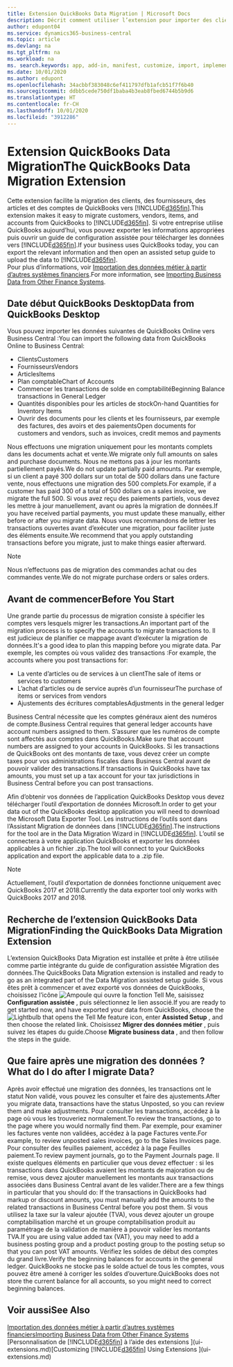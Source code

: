 ```yaml
---
title: Extension QuickBooks Data Migration | Microsoft Docs
description: Décrit comment utiliser l’extension pour importer des clients, des fournisseurs, des articles, et des comptes de QuickBooks Desktop dans Business Central.
author: edupont04
ms.service: dynamics365-business-central
ms.topic: article
ms.devlang: na
ms.tgt_pltfrm: na
ms.workload: na
ms. search.keywords: app, add-in, manifest, customize, import, implement
ms.date: 10/01/2020
ms.author: edupont
ms.openlocfilehash: 34acbbf383048c6ef411797dfb1afcb51f7f6b40
ms.sourcegitcommit: ddbb5cede750df1baba4b3eab8fbed6744b5b9d6
ms.translationtype: HT
ms.contentlocale: fr-CH
ms.lasthandoff: 10/01/2020
ms.locfileid: "3912286"
---
```

# <a name="the-quickbooks-data-migration-extension"></a><span data-ttu-id="c3cab-103">Extension QuickBooks Data Migration</span><span class="sxs-lookup"><span data-stu-id="c3cab-103">The QuickBooks Data Migration Extension</span></span>

<span data-ttu-id="c3cab-104">Cette extension facilite la migration des clients, des fournisseurs, des articles et des comptes de QuickBooks vers [!INCLUDE[d365fin](includes/d365fin_md.md)].</span><span class="sxs-lookup"><span data-stu-id="c3cab-104">This extension makes it easy to migrate customers, vendors, items, and accounts from QuickBooks to [!INCLUDE[d365fin](includes/d365fin_md.md)].</span></span> <span data-ttu-id="c3cab-105">Si votre entreprise utilise QuickBooks aujourd’hui, vous pouvez exporter les informations appropriées puis ouvrir un guide de configuration assistée pour télécharger les données vers [!INCLUDE[d365fin](includes/d365fin_md.md)].</span><span class="sxs-lookup"><span data-stu-id="c3cab-105">If your business uses QuickBooks today, you can export the relevant information and then open an assisted setup guide to upload the data to [!INCLUDE[d365fin](includes/d365fin_md.md)].</span></span>  
<span data-ttu-id="c3cab-106">Pour plus d’informations, voir [Importation des données métier à partir d’autres systèmes financiers](across-import-data-configuration-packages.md).</span><span class="sxs-lookup"><span data-stu-id="c3cab-106">For more information, see [Importing Business Data from Other Finance Systems](across-import-data-configuration-packages.md).</span></span>

## <a name="data-from-quickbooks-desktop"></a><span data-ttu-id="c3cab-107">Date début QuickBooks Desktop</span><span class="sxs-lookup"><span data-stu-id="c3cab-107">Data from QuickBooks Desktop</span></span>

<span data-ttu-id="c3cab-108">Vous pouvez importer les données suivantes de QuickBooks Online vers Business Central :</span><span class="sxs-lookup"><span data-stu-id="c3cab-108">You can import the following data from QuickBooks Online to Business Central:</span></span>

- <span data-ttu-id="c3cab-109">Clients</span><span class="sxs-lookup"><span data-stu-id="c3cab-109">Customers</span></span>  
- <span data-ttu-id="c3cab-110">Fournisseurs</span><span class="sxs-lookup"><span data-stu-id="c3cab-110">Vendors</span></span>  
- <span data-ttu-id="c3cab-111">Articles</span><span class="sxs-lookup"><span data-stu-id="c3cab-111">Items</span></span>  
- <span data-ttu-id="c3cab-112">Plan comptable</span><span class="sxs-lookup"><span data-stu-id="c3cab-112">Chart of Accounts</span></span>  
- <span data-ttu-id="c3cab-113">Commencer les transactions de solde en comptabilité</span><span class="sxs-lookup"><span data-stu-id="c3cab-113">Beginning Balance transactions in General Ledger</span></span>  
- <span data-ttu-id="c3cab-114">Quantités disponibles pour les articles de stock</span><span class="sxs-lookup"><span data-stu-id="c3cab-114">On-hand Quantities for Inventory Items</span></span>  
- <span data-ttu-id="c3cab-115">Ouvrir des documents pour les clients et les fournisseurs, par exemple des factures, des avoirs et des paiements</span><span class="sxs-lookup"><span data-stu-id="c3cab-115">Open documents for customers and vendors, such as invoices, credit memos and payments</span></span>  

<span data-ttu-id="c3cab-116">Nous effectuons une migration uniquement pour les montants complets dans les documents achat et vente.</span><span class="sxs-lookup"><span data-stu-id="c3cab-116">We migrate only full amounts on sales and purchase documents.</span></span> <span data-ttu-id="c3cab-117">Nous ne mettons pas à jour les montants partiellement payés.</span><span class="sxs-lookup"><span data-stu-id="c3cab-117">We do not update partially paid amounts.</span></span> <span data-ttu-id="c3cab-118">Par exemple, si un client a payé 300 dollars sur un total de 500 dollars dans une facture vente, nous effectuons une migration des 500 complets.</span><span class="sxs-lookup"><span data-stu-id="c3cab-118">For example, if a customer has paid 300 of a total of 500 dollars on a sales invoice, we migrate the full 500.</span></span> <span data-ttu-id="c3cab-119">Si vous avez reçu des paiements partiels, vous devez les mettre à jour manuellement, avant ou après la migration de données.</span><span class="sxs-lookup"><span data-stu-id="c3cab-119">If you have received partial payments, you must update these manually, either before or after you migrate data.</span></span> <span data-ttu-id="c3cab-120">Nous vous recommandons de lettrer les transactions ouvertes avant d’exécuter une migration, pour faciliter juste des éléments ensuite.</span><span class="sxs-lookup"><span data-stu-id="c3cab-120">We recommend that you apply outstanding transactions before you migrate, just to make things easier afterward.</span></span>

> [!NOTE]
> <span data-ttu-id="c3cab-121">Nous n’effectuons pas de migration des commandes achat ou des commandes vente.</span><span class="sxs-lookup"><span data-stu-id="c3cab-121">We do not migrate purchase orders or sales orders.</span></span>

## <a name="before-you-start"></a><span data-ttu-id="c3cab-122">Avant de commencer</span><span class="sxs-lookup"><span data-stu-id="c3cab-122">Before You Start</span></span>

<span data-ttu-id="c3cab-123">Une grande partie du processus de migration consiste à spécifier les comptes vers lesquels migrer les transactions.</span><span class="sxs-lookup"><span data-stu-id="c3cab-123">An important part of the migration process is to specify the accounts to migrate transactions to.</span></span> <span data-ttu-id="c3cab-124">Il est judicieux de planifier ce mappage avant d’exécuter la migration de données.</span><span class="sxs-lookup"><span data-stu-id="c3cab-124">It's a good idea to plan this mapping before you migrate data.</span></span> <span data-ttu-id="c3cab-125">Par exemple, les comptes où vous validez des transactions :</span><span class="sxs-lookup"><span data-stu-id="c3cab-125">For example, the accounts where you post transactions for:</span></span>

- <span data-ttu-id="c3cab-126">La vente d’articles ou de services à un client</span><span class="sxs-lookup"><span data-stu-id="c3cab-126">The sale of items or services to customers</span></span>  
- <span data-ttu-id="c3cab-127">L’achat d’articles ou de service auprès d’un fournisseur</span><span class="sxs-lookup"><span data-stu-id="c3cab-127">The purchase of items or services from vendors</span></span>  
- <span data-ttu-id="c3cab-128">Ajustements des écritures comptables</span><span class="sxs-lookup"><span data-stu-id="c3cab-128">Adjustments in the general ledger</span></span>  

<span data-ttu-id="c3cab-129">Business Central nécessite que les comptes généraux aient des numéros de compte.</span><span class="sxs-lookup"><span data-stu-id="c3cab-129">Business Central requires that general ledger accounts have account numbers assigned to them.</span></span> <span data-ttu-id="c3cab-130">S’assurer que les numéros de compte sont affectés aux comptes dans QuickBooks.</span><span class="sxs-lookup"><span data-stu-id="c3cab-130">Make sure that account numbers are assigned to your accounts in QuickBooks.</span></span>
<span data-ttu-id="c3cab-131">Si les transactions de QuickBooks ont des montants de taxe, vous devez créer un compte taxes pour vos administrations fiscales dans Business Central avant de pouvoir valider des transactions.</span><span class="sxs-lookup"><span data-stu-id="c3cab-131">If transactions in QuickBooks have tax amounts, you must set up a tax account for your tax jurisdictions in Business Central before you can post transactions.</span></span>

<span data-ttu-id="c3cab-132">Afin d’obtenir vos données de l’application QuickBooks Desktop vous devez télécharger l’outil d’exportation de données Microsoft.</span><span class="sxs-lookup"><span data-stu-id="c3cab-132">In order to get your data out of the QuickBooks desktop application you will need to download the Microsoft Data Exporter Tool.</span></span>  <span data-ttu-id="c3cab-133">Les instructions de l’outils sont dans l’Assistant Migration de données dans [!INCLUDE[d365fin](includes/d365fin_md.md)].</span><span class="sxs-lookup"><span data-stu-id="c3cab-133">The instructions for the tool are in the Data Migration Wizard in [!INCLUDE[d365fin](includes/d365fin_md.md)].</span></span> <span data-ttu-id="c3cab-134">L’outil se connectera à votre application QuickBooks et exporter les données applicables à un fichier .zip.</span><span class="sxs-lookup"><span data-stu-id="c3cab-134">The tool will connect to your QuickBooks application and export the applicable data to a .zip file.</span></span>  

> [!NOTE]
> <span data-ttu-id="c3cab-135">Actuellement, l’outil d’exportation de données fonctionne uniquement avec QuickBooks 2017 et 2018.</span><span class="sxs-lookup"><span data-stu-id="c3cab-135">Currently the data exporter tool only works with QuickBooks 2017 and 2018.</span></span>

## <a name="finding-the-quickbooks-data-migration-extension"></a><span data-ttu-id="c3cab-136">Recherche de l’extension QuickBooks Data Migration</span><span class="sxs-lookup"><span data-stu-id="c3cab-136">Finding the QuickBooks Data Migration Extension</span></span>

<span data-ttu-id="c3cab-137">L’extension QuickBooks Data Migration est installée et prête à être utilisée comme partie intégrante du guide de configuration assistée Migration des données.</span><span class="sxs-lookup"><span data-stu-id="c3cab-137">The QuickBooks Data Migration extension is installed and ready to go as an integrated part of the Data Migration assisted setup guide.</span></span> <span data-ttu-id="c3cab-138">Si vous êtes prêt à commencer et avez exporté vos données de QuickBooks, choisissez l’icône ![Ampoule qui ouvre la fonction Tell Me](media/ui-search/search_small.png "Dites-moi ce que vous voulez faire"), saisissez **Configuration assistée** , puis sélectionnez le lien associé.</span><span class="sxs-lookup"><span data-stu-id="c3cab-138">If you are ready to get started now, and have exported your data from QuickBooks, choose the ![Lightbulb that opens the Tell Me feature](media/ui-search/search_small.png "Tell me what you want to do") icon, enter **Assisted Setup** , and then choose the related link.</span></span> <span data-ttu-id="c3cab-139">Choisissez **Migrer des données métier** , puis suivez les étapes du guide.</span><span class="sxs-lookup"><span data-stu-id="c3cab-139">Choose **Migrate business data** , and then follow the steps in the guide.</span></span>  

## <a name="what-do-i-do-after-i-migrate-data"></a><span data-ttu-id="c3cab-140">Que faire après une migration des données ?</span><span class="sxs-lookup"><span data-stu-id="c3cab-140">What do I do after I migrate Data?</span></span>

<span data-ttu-id="c3cab-141">Après avoir effectué une migration des données, les transactions ont le statut Non validé, vous pouvez les consulter et faire des ajustements.</span><span class="sxs-lookup"><span data-stu-id="c3cab-141">After you migrate data, transactions have the status Unposted, so you can review them and make adjustments.</span></span> <span data-ttu-id="c3cab-142">Pour consulter les transactions, accédez à la page où vous les trouveriez normalement.</span><span class="sxs-lookup"><span data-stu-id="c3cab-142">To review the transactions, go to the page where you would normally find them.</span></span> <span data-ttu-id="c3cab-143">Par exemple, pour examiner les factures vente non validées, accédez à la page Factures vente.</span><span class="sxs-lookup"><span data-stu-id="c3cab-143">For example, to review unposted sales invoices, go to the Sales Invoices page.</span></span> <span data-ttu-id="c3cab-144">Pour consulter des feuilles paiement, accédez à la page Feuilles paiement.</span><span class="sxs-lookup"><span data-stu-id="c3cab-144">To review payment journals, go to the Payment Journals page.</span></span>
<span data-ttu-id="c3cab-145">Il existe quelques éléments en particulier que vous devez effectuer : si les transactions dans QuickBooks avaient les montants de majoration ou de remise, vous devez ajouter manuellement les montants aux transactions associées dans Business Central avant de les valider.</span><span class="sxs-lookup"><span data-stu-id="c3cab-145">There are a few things in particular that you should do: If the transactions in QuickBooks had markup or discount amounts, you must manually add the amounts to the related transactions in Business Central before you post them.</span></span>
<span data-ttu-id="c3cab-146">Si vous utilisez la taxe sur la valeur ajoutée (TVA), vous devez ajouter un groupe comptabilisation marché et un groupe comptabilisation produit au paramétrage de la validation de manière à pouvoir valider les montants TVA.</span><span class="sxs-lookup"><span data-stu-id="c3cab-146">If you are using value added tax (VAT), you may need to add a business posting group and a product posting group to the posting setup so that you can post VAT amounts.</span></span>
<span data-ttu-id="c3cab-147">Vérifiez les soldes de début des comptes du grand livre.</span><span class="sxs-lookup"><span data-stu-id="c3cab-147">Verify the beginning balances for accounts in the general ledger.</span></span> <span data-ttu-id="c3cab-148">QuickBooks ne stocke pas le solde actuel de tous les comptes, vous pouvez être amené à corriger les soldes d’ouverture.</span><span class="sxs-lookup"><span data-stu-id="c3cab-148">QuickBooks does not store the current balance for all accounts, so you might need to correct beginning balances.</span></span>

## <a name="see-also"></a><span data-ttu-id="c3cab-149">Voir aussi</span><span class="sxs-lookup"><span data-stu-id="c3cab-149">See Also</span></span>

[<span data-ttu-id="c3cab-150">Importation des données métier à partir d’autres systèmes financiers</span><span class="sxs-lookup"><span data-stu-id="c3cab-150">Importing Business Data from Other Finance Systems</span></span>](across-import-data-configuration-packages.md)  
<span data-ttu-id="c3cab-151">[Personnalisation de [!INCLUDE[d365fin](includes/d365fin_md.md)] à l’aide des extensions ](ui-extensions.md)</span><span class="sxs-lookup"><span data-stu-id="c3cab-151">[Customizing [!INCLUDE[d365fin](includes/d365fin_md.md)] Using Extensions ](ui-extensions.md)</span></span>  
